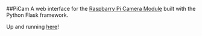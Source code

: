 ##PiCam
A web interface for the [Raspbarry Pi Camera Module](http://www.raspberrypi.org/tag/camera-board/) built with the Python Flask framework.

Up and running [here](http://agregory.net/picam)!